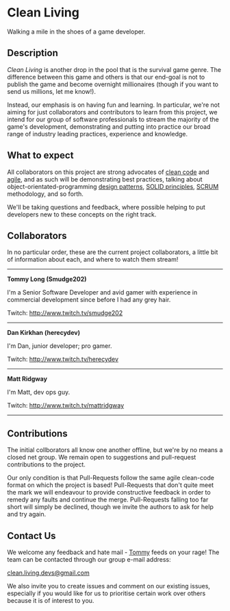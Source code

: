 # Clean Living

Walking a mile in the shoes of a game developer.

## Description

_Clean Living_ is another drop in the pool that is the survival game genre.  The difference between this game and others is that our end-goal is not to publish the game and become overnight millionaires (though if you want to send us millions, let me know!).

Instead, our emphasis is on having fun and learning. In particular, we're not aiming for just collaborators and contributors to learn from this project, we intend for our group of software professionals to stream the majority of the game's development, demonstrating and putting into practice our broad range of industry leading practices, experience and knowledge.

## What to expect

All collaborators on this project are strong advocates of [clean code] and [agile], and as such will be demonstrating best practices, talking about object-orientated-programming [design patterns], [SOLID principles], [SCRUM] methodology, and so forth.

We'll be taking questions and feedback, where possible helping to put developers new to these concepts on the right track.

## Collaborators

In no particular order, these are the current project collaborators, a little bit of information about each, and where to watch them stream!

---------

**Tommy Long (Smudge202)**

I'm a Senior Software Developer and avid gamer with experience in commercial development since before I had any grey hair.

Twitch: http://www.twitch.tv/smudge202

---------

**Dan Kirkhan (herecydev)**

I'm Dan, junior developer; pro gamer.

Twitch: http://www.twitch.tv/herecydev

---------

**Matt Ridgway**

I'm Matt, dev ops guy.

Twitch: http://www.twitch.tv/mattridgway

---------

## Contributions

The initial collborators all know one another offline, but we're by no means a closed net group. We remain open to suggestions and pull-request contributions to the project.

Our only condition is that Pull-Requests follow the same agile clean-code format on which the project is based!  Pull-Requests that don't quite meet the mark we will endeavour to provide constructive feedback in order to remedy any faults and continue the merge.  Pull-Requests falling too far short will simply be declined, though we invite the authors to ask for help and try again.

## Contact Us

We welcome any feedback and hate mail - [Tommy] feeds on your rage!  The team can be contacted through our group e-mail address:

clean.living.devs@gmail.com

We also invite you to create issues and comment on our existing issues, especially if you would like for us to prioritise certain work over others because it is of interest to you.

  [clean code]: http://www.amazon.co.uk/Clean-Code-Handbook-Software-Craftsmanship/dp/0132350882
  [agile]: http://en.wikipedia.org/wiki/Agile_software_development
  [design patterns]: http://www.oodesign.com
  [SOLID principles]: http://en.wikipedia.org/wiki/SOLID_%28object-oriented_design%29
  [SCRUM]: http://en.wikipedia.org/wiki/Scrum_%28software_development%29
  [Tommy]: https://github.com/Smudge202
